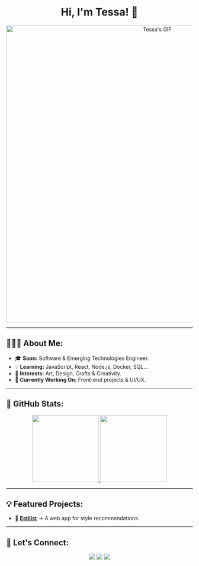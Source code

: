 <div align="center">
  <h1 align="center">Hi, I'm Tessa! 🌸</h1>
  <img src="https://media0.giphy.com/media/v1.Y2lkPTc5MGI3NjExdW90dHZtcWg5ZG5hbmpsZWFxYjQycXhsbGtmYm04b2dtOGVlZ25zaiZlcD12MV9pbnRlcm5hbF9naWZfYnlfaWQmY3Q9Zw/2kJLQkiCIzY0hntmNr/giphy.gif" alt="Tessa's GIF" width="800">
</div>

---

## 👩🏻‍💻 About Me:
- 🎓 **Soon:** Software & Emerging Technologies Engineer.  
- 💡 **Learning:** JavaScript, React, Node.js, Docker, SQL...  
- 🎨 **Interests:** Art, Design, Crafts & Creativity.  
- 🚀 **Currently Working On:** Front-end projects & UI/UX.  

---

## 🚀 GitHub Stats:

<p align="center">
<a href="https://github.com/tessarivas">
  <img height="180em" src="https://github-readme-stats.vercel.app/api?username=tessarivas&show_icons=true&theme=algolia&include_all_commits=true&count_private=true"/>
  <img height="180em" src="https://github-readme-stats.vercel.app/api/top-langs/?username=tessarivas&layout=compact&langs_count=8&theme=algolia"/>
</a>
</p>

---

## 💡 Featured Projects:
- 👚 **[Estilist](#)** → A web app for style recommendations.  

---

## 💌 Let's Connect:
<p align="center">
  <a href="https://www.linkedin.com/in/teresa-rivas-gómez-072458294/"><img src="https://img.shields.io/badge/LinkedIn-0077B5?style=for-the-badge&logo=linkedin&logoColor=white"></a>
  <a href="mailto:rivas.teresa@hotmail.com"><img src="https://img.shields.io/badge/Mail-e322d3?style=for-the-badge&logo=gmail&logoColor=white"></a>
  <a href="https://github.com/tessarivas"><img src="https://img.shields.io/badge/GitHub-711fcf?style=for-the-badge&logo=github&logoColor=white"></a>
</p>
